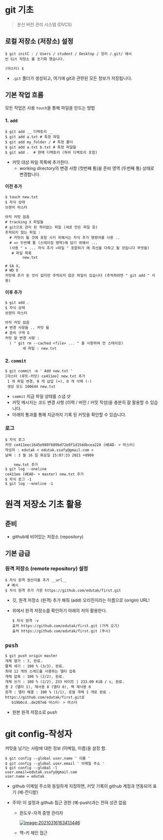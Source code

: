 # git 기초

> 분산 버전 관리 시스템 (DVCS)

## 로컬 저장소 (저장소) 설정

```
$ git initC : / Users / student / Desktop / 정리 /.git/ 에서 
빈 Git 저장소 를 초기화 했습니다.

(마스터) $
```

- `.git` 폴더가 생성되고, 여기에 git과 관련된 모든 정보가 저장됩니다.

## 기본 작업 흐름

모든 작업은 사용 `touch`을 통해 파일을 만드는 방법

### 1. `add`

```
$ git add __ 디렉토리 __
$ git add a.txt # 특정 파일 
$ git add my_folder / # 특정 폴더 
$ git add a.txt b.txt # 특정 파일들 
$ git add .  # 현재 디렉토리 (하위 디렉토리 포함)
```

- 커밋 대상 파일 목록에 추가한다.
  - working directory의 변경 사항 (첫번째 통)을 준비 영역 (두번째 통) 상태로 변경합니다.

#### 이전 추가

```
$ touch new.txt
$ 자식 상태
브랜치 마스터

아직 커밋 없음
# tracking X 파일들 
# git으로 관리 된 적이없는 파일 (새로 만든 파일 등)
추적되지 않는 파일 :
  # 커밋이 될 것에 포함 시키 위해서는 자식 추가 명령어를 사용 .. 
  # => 두번째 통 (스테이징 영역)에 담기 위해서 ... 
  (사용 " > ... 자식 추가 <파일 " 포함하기 에 최선을 다하고 될 것입니다 무엇을)
   # 파일 목록
        new.txt

# SA X, 
# WD O 
커밋에 추가 된 것이 없지만 추적되지 않은 파일이 있습니다 (추적하려면 " git add " 사용)
```

#### 이후 추가

```
$ git add .
$ 자식 상태
브랜치 마스터

아직 커밋 없음
# 변경 사항들 .. 커밋 될 
# 준비 구역 O
커밋 할 변경 사항 :
  ( " git rm --cached <file> ... " 을 사용하여 언 스테이징)
        새 파일 : new.txt
```

### 2. `commit`

```
$ git commit -m ' Add new.txt '
[마스터 (루트-커밋) ce411ee] new.txt 추가
 1 개 파일 변경, 0 개 삽입 (+), 0 개 삭제 (-)
 생성 모드 100644 new.txt
```

- `commit` 지금 파일 상태를 스냅 샷
- 커밋 메시지는 코드 변경 사항 (이력 / 버전 / 커밋 작성)을 충분히 잘 활용할 수 있습니다.
- 아래의 통과를 통해 지금까지 기록 된 커밋을 확인할 수 있습니다.

### 로그

```
$ 자식 로그
커밋 ce411eec1645e980f689bd72e0f1d15ddbcea228 (HEAD- > 마스터)
작성자 : edutak < edutak.ssafy@gmail.com >
날짜 : 3 월 16 일 화요일 15:07:33 2021 +0900

    new.txt 추가
$ git log --oneline
ce411ee (HEAD- > master) new.txt 추가
$ 자식 로그 -1
$ git log --oneline -1
```



# 원격 저장소 기초 활용

## 준비

- github에 비어있는 저장소 (repository)

## 기본 급급

### 원격 저장소 (remote repository) 설정

```
$ 자식 원격 원산지를 추가 __url__
 # 예시 
$ 자식 원격 추가 기원 https://github.com/edutak/first.git
```

- 깃, 원격 저장소 (원격) 추가 해줘 (add) 오리진이라는 이름으로 (origin) URL!

- 위에서 원격 저장소를 확인하기 아래의 저의 활용한다.

  ```
  $ 자식 원격 -v
  출처 https://github.com/edutak/first.git (가져 오기)
  출처 https://github.com/edutak/first.git (푸시)
  ```

## `push`

```
$ git push origin master
개체 열거 : 3, 완료.
물체 세기 : 100 % (3/3), 완료.
최대 12 개의 스레드를 사용하는 델타 압축
개체 압축 : 100 % (2/2), 완료.
개체 쓰기 : 100 % (2/2), 233 바이트 | 233.00 KiB / s, 완료.
총 2 (델타 1), 재사용 0 (델타 0), 팩 재사용 0
원격 : 델타 해결 : 100 % (1/1), 로컬 개체 1 개로 완료 .
https://github.com/edutak/first.git로
   b19b0cd..de207e6 마스터- > 마스터
```

- 원본 원격 저장소로 push

  

# git config-작성자

커밋을 남기는 사람에 대한 정보 (이메일, 이름)을 설정 함.

```
$ git config --global user.name ' 이름 ' 
$ git config --global user.email ' 이메일 주소 '
$ git config --global -l
user.email=edutak.ssafy@gmail.com
user.name = edutak
```

- github 이메일 주소와 동일하게 지정하면, 커밋 기록이 github 계정과 연동되어 표기 (예-잔디밭)

- 주의! 이 설정과 github 접근 권한 (예-push)과는 전혀 상관 없음

  - 윈도우-자격 증명 관리자

    [![image-20210316163413446](https://github.com/edutak/TIL/raw/master/git/md-images/image-20210316163413446.png)](https://github.com/edutak/TIL/blob/master/git/md-images/image-20210316163413446.png)

  - 맥-키 체인 접근